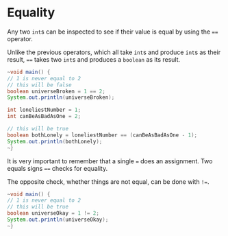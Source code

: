 # Equality

Any two `int`s can be inspected to see if their value is equal by using the `==` operator.

Unlike the previous operators, which all take `int`s and produce `int`s as their result, `==` takes two `int`s
and produces a `boolean` as its result.

```java
~void main() {
// 1 is never equal to 2
// this will be false
boolean universeBroken = 1 == 2;
System.out.println(universeBroken);

int loneliestNumber = 1;
int canBeAsBadAsOne = 2;

// this will be true
boolean bothLonely = loneliestNumber == (canBeAsBadAsOne - 1);
System.out.println(bothLonely);
~}
```

It is very important to remember that a single `=` does an assignment. Two equals signs `==` checks for equality.

The opposite check, whether things are not equal, can be done with `!=`.

```java
~void main() {
// 1 is never equal to 2
// this will be true
boolean universeOkay = 1 != 2;
System.out.println(universeOkay);
~}
```
